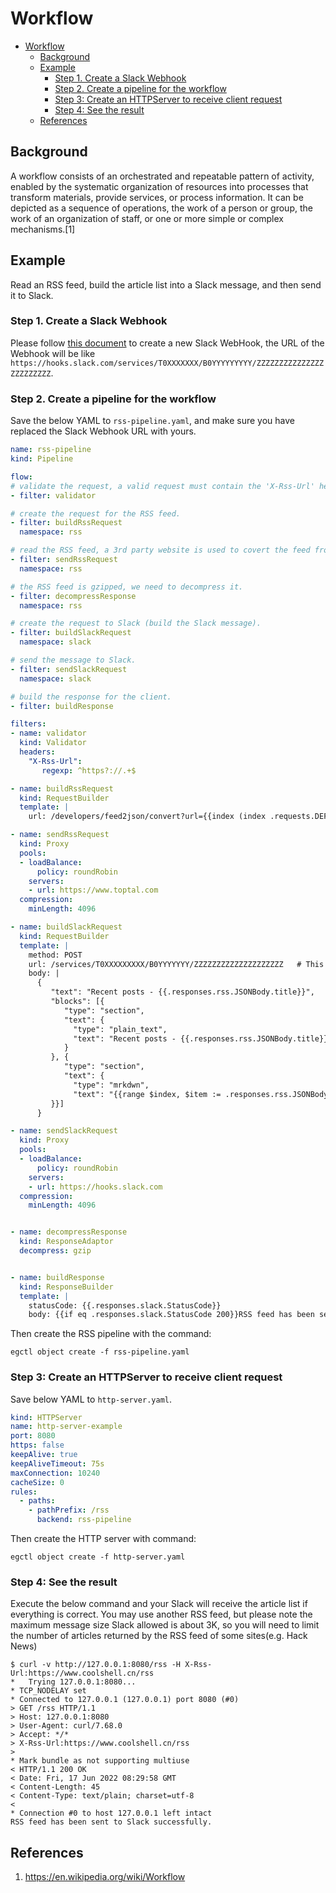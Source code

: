 # Workflow

- [Workflow](#workflow)
  - [Background](#background)
  - [Example](#example)
    - [Step 1. Create a Slack Webhook](#step-1-create-a-slack-webhook)
    - [Step 2. Create a pipeline for the workflow](#step-2-create-a-pipeline-for-the-workflow)
    - [Step 3: Create an HTTPServer to receive client request](#step-3-create-an-httpserver-to-receive-client-request)
    - [Step 4: See the result](#step-4-see-the-result)
  - [References](#references)

## Background

A workflow consists of an orchestrated and repeatable pattern of activity, enabled by the systematic organization of resources into processes that transform materials, provide services, or process information. It can be depicted as a sequence of operations, the work of a person or group, the work of an organization of staff, or one or more simple or complex mechanisms.[1]

## Example

Read an RSS feed, build the article list into a Slack message, and then send it to Slack.

### Step 1. Create a Slack Webhook

Please follow [this document](https://api.slack.com/messaging/webhooks) to create a new Slack WebHook, the URL of the Webhook will be like `https://hooks.slack.com/services/T0XXXXXXX/B0YYYYYYYYY/ZZZZZZZZZZZZZZZZZZZZZZZZ`.

### Step 2. Create a pipeline for the workflow

Save the below YAML to `rss-pipeline.yaml`, and make sure you have replaced the Slack Webhook URL with yours.

```yaml
name: rss-pipeline
kind: Pipeline

flow:
# validate the request, a valid request must contain the 'X-Rss-Url' header, and its value must be a URL.
- filter: validator

# create the request for the RSS feed.
- filter: buildRssRequest
  namespace: rss

# read the RSS feed, a 3rd party website is used to covert the feed from XML to JSON.
- filter: sendRssRequest
  namespace: rss

# the RSS feed is gzipped, we need to decompress it.
- filter: decompressResponse
  namespace: rss

# create the request to Slack (build the Slack message).
- filter: buildSlackRequest
  namespace: slack

# send the message to Slack.
- filter: sendSlackRequest
  namespace: slack

# build the response for the client.
- filter: buildResponse

filters:
- name: validator
  kind: Validator
  headers:
    "X-Rss-Url":
       regexp: ^https?://.+$

- name: buildRssRequest
  kind: RequestBuilder
  template: |
    url: /developers/feed2json/convert?url={{index (index .requests.DEFAULT.Header "X-Rss-Url") 0 | urlquery}}

- name: sendRssRequest
  kind: Proxy
  pools:
  - loadBalance:
      policy: roundRobin
    servers:
    - url: https://www.toptal.com
  compression:
    minLength: 4096

- name: buildSlackRequest
  kind: RequestBuilder
  template: |
    method: POST
    url: /services/T0XXXXXXXXX/B0YYYYYYY/ZZZZZZZZZZZZZZZZZZZZ   # This the Slack webhook address, please change it to your own.
    body: |
      {
         "text": "Recent posts - {{.responses.rss.JSONBody.title}}",
         "blocks": [{
            "type": "section",
            "text": {
              "type": "plain_text",
              "text": "Recent posts - {{.responses.rss.JSONBody.title}}"
            }
         }, {
            "type": "section",
            "text": {
              "type": "mrkdwn",
              "text": "{{range $index, $item := .responses.rss.JSONBody.items}}• <{{$item.url}}|{{$item.title}}>\n{{end}}"
         }}]
      }

- name: sendSlackRequest
  kind: Proxy
  pools:
  - loadBalance:
      policy: roundRobin
    servers:
    - url: https://hooks.slack.com
  compression:
    minLength: 4096


- name: decompressResponse
  kind: ResponseAdaptor
  decompress: gzip


- name: buildResponse
  kind: ResponseBuilder
  template: |
    statusCode: {{.responses.slack.StatusCode}}
    body: {{if eq .responses.slack.StatusCode 200}}RSS feed has been sent to Slack successfully.{{else}}Failed to send the RSS feed to Slack{{end}}
```

Then create the RSS pipeline with the command:

```shell
egctl object create -f rss-pipeline.yaml
```

### Step 3: Create an HTTPServer to receive client request

Save below YAML to `http-server.yaml`.

```yaml
kind: HTTPServer
name: http-server-example
port: 8080
https: false
keepAlive: true
keepAliveTimeout: 75s
maxConnection: 10240
cacheSize: 0
rules:
  - paths:
    - pathPrefix: /rss
      backend: rss-pipeline
```

Then create the HTTP server with command:

```shell
egctl object create -f http-server.yaml
```

### Step 4: See the result 

Execute the below command and your Slack will receive the article list if everything is correct.
You may use another RSS feed, but please note the maximum message size Slack allowed is about 3K, so you will need to limit the number of articles returned by the RSS feed of some sites(e.g. Hack News)

```shell
$ curl -v http://127.0.0.1:8080/rss -H X-Rss-Url:https://www.coolshell.cn/rss
*   Trying 127.0.0.1:8080...
* TCP_NODELAY set
* Connected to 127.0.0.1 (127.0.0.1) port 8080 (#0)
> GET /rss HTTP/1.1
> Host: 127.0.0.1:8080
> User-Agent: curl/7.68.0
> Accept: */*
> X-Rss-Url:https://www.coolshell.cn/rss
> 
* Mark bundle as not supporting multiuse
< HTTP/1.1 200 OK
< Date: Fri, 17 Jun 2022 08:29:58 GMT
< Content-Length: 45
< Content-Type: text/plain; charset=utf-8
< 
* Connection #0 to host 127.0.0.1 left intact
RSS feed has been sent to Slack successfully.
```

## References

1. https://en.wikipedia.org/wiki/Workflow
